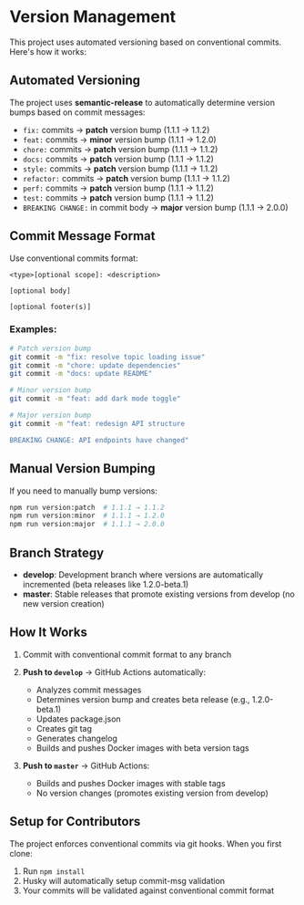 # Version Management

This project uses automated versioning based on conventional commits. Here's how it works:

## Automated Versioning

The project uses **semantic-release** to automatically determine version bumps based on commit messages:

- `fix:` commits → **patch** version bump (1.1.1 → 1.1.2)
- `feat:` commits → **minor** version bump (1.1.1 → 1.2.0)
- `chore:` commits → **patch** version bump (1.1.1 → 1.1.2)
- `docs:` commits → **patch** version bump (1.1.1 → 1.1.2)
- `style:` commits → **patch** version bump (1.1.1 → 1.1.2)
- `refactor:` commits → **patch** version bump (1.1.1 → 1.1.2)
- `perf:` commits → **patch** version bump (1.1.1 → 1.1.2)
- `test:` commits → **patch** version bump (1.1.1 → 1.1.2)
- `BREAKING CHANGE:` in commit body → **major** version bump (1.1.1 → 2.0.0)

## Commit Message Format

Use conventional commits format:

```
<type>[optional scope]: <description>

[optional body]

[optional footer(s)]
```

### Examples:

```bash
# Patch version bump
git commit -m "fix: resolve topic loading issue"
git commit -m "chore: update dependencies"
git commit -m "docs: update README"

# Minor version bump
git commit -m "feat: add dark mode toggle"

# Major version bump
git commit -m "feat: redesign API structure

BREAKING CHANGE: API endpoints have changed"
```

## Manual Version Bumping

If you need to manually bump versions:

```bash
npm run version:patch  # 1.1.1 → 1.1.2
npm run version:minor  # 1.1.1 → 1.2.0
npm run version:major  # 1.1.1 → 2.0.0
```

## Branch Strategy

- **develop**: Development branch where versions are automatically incremented (beta releases like 1.2.0-beta.1)
- **master**: Stable releases that promote existing versions from develop (no new version creation)

## How It Works

1. Commit with conventional commit format to any branch
2. **Push to `develop`** → GitHub Actions automatically:

   - Analyzes commit messages
   - Determines version bump and creates beta release (e.g., 1.2.0-beta.1)
   - Updates package.json
   - Creates git tag
   - Generates changelog
   - Builds and pushes Docker images with beta version tags

3. **Push to `master`** → GitHub Actions:
   - Builds and pushes Docker images with stable tags
   - No version changes (promotes existing version from develop)

## Setup for Contributors

The project enforces conventional commits via git hooks. When you first clone:

1. Run `npm install`
2. Husky will automatically setup commit-msg validation
3. Your commits will be validated against conventional commit format
